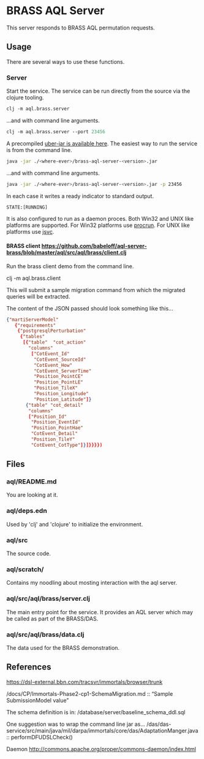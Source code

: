 # BRASS AQL Server

This server responds to BRASS AQL permutation requests.


## Usage

There are several ways to use these functions.

### Server
Start the service.
The service can be run directly from the source via the clojure tooling.

```clj
clj -m aql.brass.server
```
...and with command line arguments.

```clj
clj -m aql.brass.server --port 23456
```

A precompiled [uber-jar is available here](https://github.com/babeloff/mvn-repo).
The easiest way to run the service is from the command line.
```bash
java -jar ./<where-ever>/brass-aql-server-<version>.jar
```

...and with command line arguments.

```bash
java -jar ./<where-ever>/brass-aql-server-<version>.jar -p 23456
```

In each case it writes a ready indicator to standard output.

```bash
STATE:[RUNNING]
```

It is also configured to run as a daemon proces.
Both Win32 and UNIX like platforms are supported.
For Win32 platforms use [procrun](http://commons.apache.org/proper/commons-daemon/procrun.html).
For UNIX like platforms use [jsvc](http://commons.apache.org/proper/commons-daemon/jsvc.html).

#### BRASS client https://github.com/babeloff/aql-server-brass/blob/master/aql/src/aql/brass/client.clj

Run the brass client demo from the command line.

clj -m aql.brass.client

This will submit a sample migration command from which the migrated queries will be extracted.

The content of the JSON passed should look something like this...

```json
{"martiServerModel"
   {"requirements"
    {"postgresqlPerturbation"
     {"tables"
      [{"table"  "cot_action"
        "columns"
         ["CotEvent_Id"
          "CotEvent_SourceId"
          "CotEvent_How"
          "CotEvent_ServerTime"
          "Position_PointCE"
          "Position_PointLE"
          "Position_TileX"
          "Position_Longitude"
          "Position_Latitude"]}
       {"table" "cot_detail"
        "columns"
        ["Position_Id"
         "Position_EventId"
         "Position_PointHae"
         "CotEvent_Detail"
         "Position_TileY"
         "CotEvent_CotType"]}]}}}})
```

## Files

### aql/README.md

You are looking at it.

### aql/deps.edn

Used by 'clj' and 'clojure' to initialize the environment.

### aql/src

The source code.

### aql/scratch/

Contains my noodling about mosting interaction with the aql server.

### aql/src/aql/brass/server.clj

The main entry point for the service.
It provides an AQL server which may be called as part of the BRASS/DAS.

### aql/src/aql/brass/data.clj

The data used for the BRASS demonstration.

## References

https://dsl-external.bbn.com/tracsvr/immortals/browser/trunk

<svn>/docs/CP/Immortals-Phase2-cp1-SchemaMigration.md
 :: “Sample SubmissionModel value”

The schema definition is in:
<svn>/database/server/baseline_schema_ddl.sql

One suggestion was to wrap the command line jar as...
<svn>/das/das-service/src/main/java/mil/darpa/immortals/core/das/AdaptationManger.java
 :: performDFUDSLCheck()

Daemon http://commons.apache.org/proper/commons-daemon/index.html
